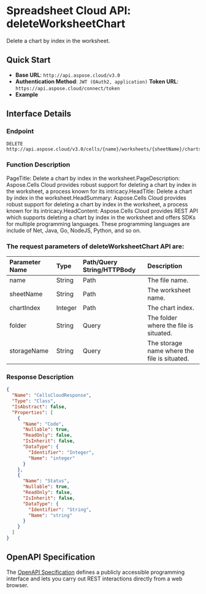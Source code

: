 # **Spreadsheet Cloud API: deleteWorksheetChart**

Delete a chart by index in the worksheet. 


## **Quick Start**

- **Base URL**: `http://api.aspose.cloud/v3.0`
- **Authentication Method**: `JWT (OAuth2, application)`  **Token URL**: `https://api.aspose.cloud/connect/token`
- **Example** 

## **Interface Details**

### **Endpoint** 

```
DELETE http://api.aspose.cloud/v3.0/cells/{name}/worksheets/{sheetName}/charts/{chartIndex}
```
### **Function Description**
PageTitle: Delete a chart by index in the worksheet.PageDescription: Aspose.Cells Cloud provides robust support for deleting a chart by index in the worksheet, a process known for its intricacy.HeadTitle: Delete a chart by index in the worksheet.HeadSummary: Aspose.Cells Cloud provides robust support for deleting a chart by index in the worksheet, a process known for its intricacy.HeadContent: Aspose.Cells Cloud provides REST API which supports deleting a chart by index in the worksheet and offers SDKs for multiple programming languages. These programming languages are include of Net, Java, Go, NodeJS, Python, and so on.

### The request parameters of **deleteWorksheetChart** API are: 

| Parameter Name | Type | Path/Query String/HTTPBody | Description | 
| :- | :- | :- |:- | 
|name|String|Path|The file name.|
|sheetName|String|Path|The worksheet name.|
|chartIndex|Integer|Path|The chart index.|
|folder|String|Query|The folder where the file is situated.|
|storageName|String|Query|The storage name where the file is situated.|

### **Response Description**
```json
{
  "Name": "CellsCloudResponse",
  "Type": "Class",
  "IsAbstract": false,
  "Properties": [
    {
      "Name": "Code",
      "Nullable": true,
      "ReadOnly": false,
      "IsInherit": false,
      "DataType": {
        "Identifier": "Integer",
        "Name": "integer"
      }
    },
    {
      "Name": "Status",
      "Nullable": true,
      "ReadOnly": false,
      "IsInherit": false,
      "DataType": {
        "Identifier": "String",
        "Name": "string"
      }
    }
  ]
}
```


## OpenAPI Specification

The [OpenAPI Specification](https://reference.aspose.cloud/cells/#/ChartsController/DeleteWorksheetChart) defines a publicly accessible programming interface and lets you carry out REST interactions directly from a web browser.


